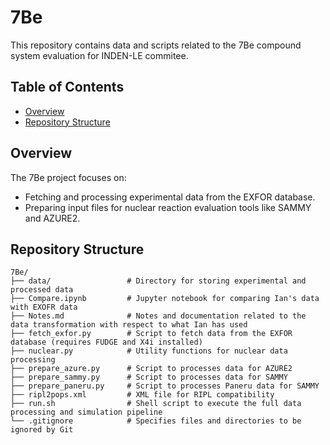 # 7Be

This repository contains data and scripts related to the 7Be compound system evaluation for INDEN-LE commitee.

## Table of Contents

* [Overview](#overview)
* [Repository Structure](#repository-structure)

## Overview

The 7Be project focuses on:

* Fetching and processing experimental data from the EXFOR database.
* Preparing input files for nuclear reaction evaluation tools like SAMMY and AZURE2.

## Repository Structure

```
7Be/
├── data/                 # Directory for storing experimental and processed data
├── Compare.ipynb         # Jupyter notebook for comparing Ian's data with EXOFR data
├── Notes.md              # Notes and documentation related to the data transformation with respect to what Ian has used
├── fetch_exfor.py        # Script to fetch data from the EXFOR database (requires FUDGE and X4i installed)
├── nuclear.py            # Utility functions for nuclear data processing
├── prepare_azure.py      # Script to processes data for AZURE2
├── prepare_sammy.py      # Script to processes data for SAMMY
├── prepare_paneru.py     # Script to processes Paneru data for SAMMY
├── ripl2pops.xml         # XML file for RIPL compatibility
├── run.sh                # Shell script to execute the full data processing and simulation pipeline
└── .gitignore            # Specifies files and directories to be ignored by Git
```